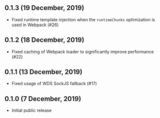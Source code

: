 ## 0.1.3 (19 December, 2019)

- Fixed runtime template injection when the `runtimeChunks` optimization is used in Webpack (#26)

## 0.1.2 (18 December, 2019)

- Fixed caching of Webpack loader to significantly improve performance (#22)

## 0.1.1 (13 December, 2019)

- Fixed usage of WDS SockJS fallback (#17)

## 0.1.0 (7 December, 2019)

- Initial public release
